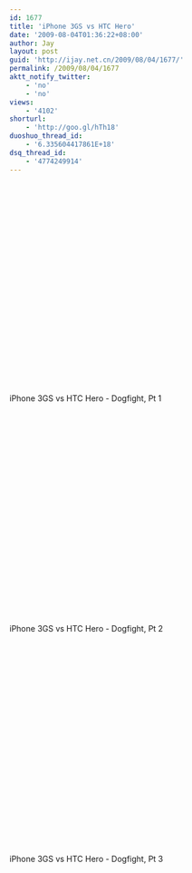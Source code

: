 ```yaml
---
id: 1677
title: 'iPhone 3GS vs HTC Hero'
date: '2009-08-04T01:36:22+08:00'
author: Jay
layout: post
guid: 'http://ijay.net.cn/2009/08/04/1677/'
permalink: /2009/08/04/1677
aktt_notify_twitter:
    - 'no'
    - 'no'
views:
    - '4102'
shorturl:
    - 'http://goo.gl/hTh18'
duoshuo_thread_id:
    - '6.335604417861E+18'
dsq_thread_id:
    - '4774249914'
---
```


<div class="youtube-video"><object width="425" height="355"><param name="movie" value="http://www.youtube.com/v/G5F0Ruzwos8"> </param><param name="wmode" value="transparent"> </param><embed src="http://www.youtube.com/v/G5F0Ruzwos8" type="application/x-shockwave-flash" wmode="transparent" width="425" height="355"> </embed>   </object></div><br />iPhone 3GS vs HTC Hero - Dogfight, Pt 1<br /><br /><div class="youtube-video"><object width="425" height="355"><param name="movie" value="http://www.youtube.com/v/5xMUEhFBJ8g"> </param><param name="wmode" value="transparent"> </param><embed src="http://www.youtube.com/v/5xMUEhFBJ8g" type="application/x-shockwave-flash" wmode="transparent" width="425" height="355"> </embed>  </object></div><br />iPhone 3GS vs HTC Hero - Dogfight, Pt 2<br /><br /><div class="youtube-video"><object width="425" height="355"><param name="movie" value="http://www.youtube.com/v/xa1zvj5YDy4"> </param><param name="wmode" value="transparent"> </param><embed src="http://www.youtube.com/v/xa1zvj5YDy4" type="application/x-shockwave-flash" wmode="transparent" width="425" height="355"> </embed> </object></div><br />iPhone 3GS vs HTC Hero - Dogfight, Pt 3